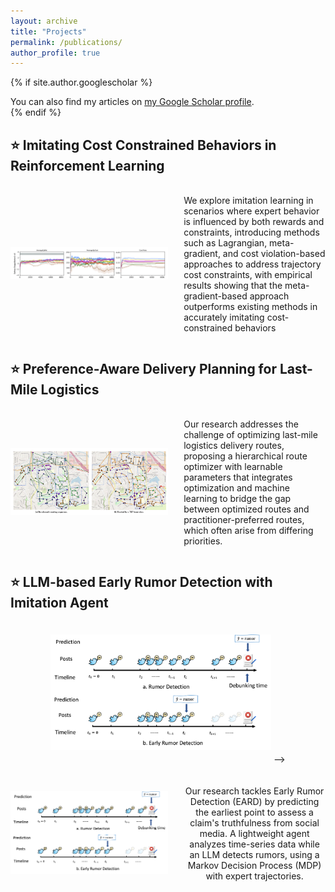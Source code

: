 ```yaml
---
layout: archive
title: "Projects"
permalink: /publications/
author_profile: true
---
```


{% if site.author.googlescholar %}
  <div class="wordwrap">You can also find my articles on <a href="{{site.author.googlescholar}}">my Google Scholar profile</a>.</div>
{% endif %}

<!-- {% include base_path %}

{% for post in site.publications reversed %}
  {% include archive-single.html %}
{% endfor %} -->

## ⭐ Imitating Cost Constrained Behaviors in Reinforcement Learning

<!-- We explore imitation learning in scenarios where expert behavior is influenced by both rewards and constraints, introducing methods such as Lagrangian, meta-gradient, and cost violation-based approaches to address trajectory cost constraints, with empirical results showing that the meta-gradient-based approach outperforms existing methods in accurately imitating cost-constrained behaviors -->
<!-- ▶ **Key Components** -->

<!-- <div class="row">
  <div class="col-md-12">
    <img src="/images/Imitation.png" alt="Imitation Learning Framework" class="img-responsive">
  </div> -->
<!-- <div style="text-align: center;">
  <img src="/images/Imitation.png" alt="Imitation Learning Framework" style="max-width: 70%; height: auto; margin: 20px auto;">
</div> -->

<div style="display: flex; align-items: center; margin: 20px 0;">
  <div style="flex: 0 0 50%;">
    <img src="/images/Imitation.png" alt="Imitation Learning Framework" style="width: 100%; height: auto;">
  </div>
  <div style="flex: 0 0 45%; margin-left: 5%;">
    <p>We explore imitation learning in scenarios where expert behavior is influenced by both rewards and constraints, introducing methods such as Lagrangian, meta-gradient, and cost violation-based approaches to address trajectory cost constraints, with empirical results showing that the meta-gradient-based approach outperforms existing methods in accurately imitating cost-constrained behaviors</p>
  </div>
</div>

## ⭐ Preference-Aware Delivery Planning for Last-Mile Logistics

<div style="display: flex; align-items: center; margin: 20px 0;">
  <div style="flex: 0 0 50%;">
    <img src="/images/Last Mile.png" alt="Delivery System Architecture" style="width: 100%; height: auto;">
  </div>
  <div style="flex: 0 0 45%; margin-left: 5%;">
    <p>Our research addresses the challenge of optimizing last-mile logistics delivery routes, proposing a hierarchical route optimizer with learnable parameters that integrates optimization and machine learning to bridge the gap between optimized routes and practitioner-preferred routes, which often arise from differing priorities.</p>
  </div>
</div>

## ⭐ LLM-based Early Rumor Detection with Imitation Agent

<!-- Our research tackles Early Rumor Detection (EARD) by predicting the earliest point to assess a 
claim's truthfulness from social media. A lightweight agent analyzes time-series data while an LLM 
detects rumors, using a Markov Decision Process (MDP) with expert trajectories. 

<!-- 
<div class="row">
  <div class="col-md-12">
    <img src="/images/Example.png" alt="Delivery System Architecture" class="img-responsive">
  </div> -->
<div style="text-align: center;">
  <img src="/images/Example.png" alt="Delivery System Architecture" style="max-width: 70%; height: 
  auto; margin: 20px auto;"> -->

<div style="display: flex; align-items: center; margin: 20px 0;">
  <div style="flex: 0 0 50%;">
    <img src="/images/Example.png" alt="Rumor Detection Framework" style="width: 100%; height: auto;">
  </div>
  <div style="flex: 0 0 45%; margin-left: 5%;">
    <p>Our research tackles Early Rumor Detection (EARD) by predicting the earliest point to assess a claim's truthfulness from social media. A lightweight agent analyzes time-series data while an LLM detects rumors, using a Markov Decision Process (MDP) with expert trajectories.</p>
  </div>
</div>
